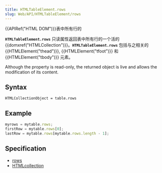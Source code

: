 ```yaml
---
title: HTMLTableElement.rows
slug: Web/API/HTMLTableElement/rows
---
```


{{APIRef("HTML DOM")}}表中所有行的

**`HTMLTableElement.rows`** 只读属性返回表中所有行的一个活的 {{domxref("HTMLCollection")}}。**`HTMLTableElement.rows`** 包括与之相关的{{HTMLElement("thead")}}, {{HTMLElement("tfoot")}} 和 {{HTMLElement("tbody")}} 元素。

Although the property is read-only, the returned object is live and allows the modification of its content.

## Syntax

```plain
HTMLCollectionObject = table.rows
```

## Example

```js
myrows = mytable.rows;
firstRow = mytable.rows[0];
lastRow = mytable.rows[mytable.rows.length - 1];
```

## Specification

- [rows](http://www.w3.org/TR/DOM-Level-2-HTML/html.html#ID-6156016)
- [HTMLcollection](http://www.w3.org/TR/DOM-Level-2-HTML/html.html#ID-75708506)
